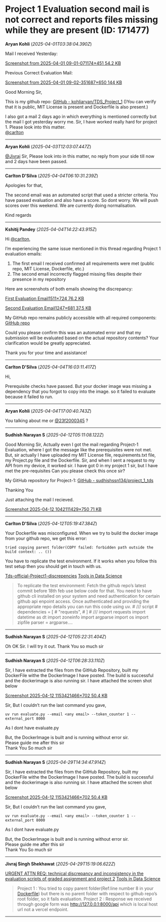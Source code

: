 # Project 1 Evaluation second mail is not correct and reports files missing while they are present (ID: 171477)

**Aryan Kohli** (_2025-04-01T03:38:04.390Z_)

Mail I received Yesterday:  


[Screenshot from 2025-04-01 09-01-071174×451 54.2 KB](https://europe1.discourse-cdn.com/flex013/uploads/iitm/original/3X/f/0/f001f7be7e533353ac4526f1cf9d82d4211ea6e1.png "Screenshot from 2025-04-01 09-01-07")

Previous Correct Evaluation Mail:  


[Screenshot from 2025-04-01 09-02-351687×650 144 KB](https://europe1.discourse-cdn.com/flex013/uploads/iitm/original/3X/6/b/6bb4d7ba36bee2297d141e76bff49f40efe201ef.png "Screenshot from 2025-04-01 09-02-35")

Good Morning Sir,

This is my github repo: [GitHub - kohliaryan/TDS_Project_1](https://github.com/kohliaryan/TDS_Project_1) ()You can verify that it is public, MIT License is present and Dockerfile is also present.)

I also got a mail 2 days ago in which everything is mentioned correctly but the mail I got yesterday worry me. Sir, I have worked really hard for project 1. Please look into this matter.  
[@carlton](/u/carlton)

---

**Aryan Kohli** (_2025-04-03T12:03:07.447Z_)

[@Jivraj](/u/jivraj) Sir, Please look into in this matter, no reply from your side till now and 2 days have been passed.

---

**Carlton D'Silva** (_2025-04-04T06:10:31.239Z_)

Apologies for that,

The second email was an automated script that used a stricter criteria. You have passed evaluation and also have a score. So dont worry. We will push scores over this weekend. We are currently doing normalisation.

Kind regards

---

**Kshitij Pandey** (_2025-04-04T14:22:43.915Z_)

Hi [@carlton](/u/carlton),

I’m experiencing the same issue mentioned in this thread regarding Project 1 evaluation emails:

  1. The first email I received confirmed all requirements were met (public repo, MIT License, Dockerfile, etc.)
  2. The second email incorrectly flagged missing files despite their presence in my repository



Here are screenshots of both emails showing the discrepancy:

[First Evaluation Email1511×724 76.2 KB](https://europe1.discourse-cdn.com/flex013/uploads/iitm/original/3X/a/b/ab6e90977d3a9f6e9a01fd75e236dcbef7834623.png "First Evaluation Email")

  


[Second Evaluation Email1247×681 37.5 KB](https://europe1.discourse-cdn.com/flex013/uploads/iitm/original/3X/e/6/e658099edcddd2b1b01d88e400b0f0439aa2fd2e.png "Second Evaluation Email")

My GitHub repo remains publicly accessible with all required components:  
[GitHub repo](https://github.com/23f2000345/TDS_final)

Could you please confirm this was an automated error and that my submission will be evaluated based on the actual repository contents? Your clarification would be greatly appreciated.

Thank you for your time and assistance!

---

**Carlton D'Silva** (_2025-04-04T16:03:11.417Z_)

Hi,

Prerequisite checks have passed. But your docker image was missing a dependency that you forgot to copy into the image. so it failed to evaluate because it failed to run.

---

**Aryan Kohli** (_2025-04-04T17:00:40.743Z_)

You talking about me or [@23f2000345](/u/23f2000345) ?

---

**Sudhish Narayan S** (_2025-04-12T05:11:08.122Z_)

Good Morning Sir, Actually even I got the mail regarding Project-1 Evaluation, where I got the message like the prerequisites were not met. But, sir actually I have uploaded my MIT License file, requirements.txt file, my Project.py file and the Dockerfile. Sir, and when I sent a request to my API from my device, it worked sir. I have got 0 in my project 1 sir, but I have met the pre-requisites Can you please check this once sir?

My GitHub repository for Project-1: [GitHub - sudhishssn134/project_1_tds](https://github.com/sudhishssn134/project_1_tds)

Thanking You

Just attaching the mail I recieved.  


[Screenshot 2025-04-12 1042111429×750 71 KB](https://europe1.discourse-cdn.com/flex013/uploads/iitm/original/3X/a/7/a77330c5ca74ed0246bc22e4321710554cd27866.png "Screenshot 2025-04-12 104211")

---

**Carlton D'Silva** (_2025-04-12T05:19:47.384Z_)

Your Dockerfile was misconfigured. When we try to build the docker image from your github repo, we get this error:

`tried copying parent folder(COPY failed: forbidden path outside the build context: .. ())`

You have to replicate the test environment. If it works when you follow this test setup then you should get in touch with us.

[Tds-official-Project1-discrepencies](https://discourse.onlinedegree.iitm.ac.in/t/tds-official-project1-discrepencies/171141/316) [Tools in Data Science](/c/courses/tds-kb/34)

> To replicate the test environment: Fetch the github repo’s latest commit before 18th feb use below code for that. You need to have github cli installed on your system and need authentication for certain github api enpoint access. Once authenticated and providing the appropriate repo details you can run this code using uv. # /// script # dependencies = [ # "requests", # ] # /// import requests import datetime as dt import zoneinfo import argparse import os import zipfile parser = argparse.…

---

**Sudhish Narayan S** (_2025-04-12T05:22:31.404Z_)

Oh OK Sir. I will try it out. Thank You so much sir

---

**Sudhish Narayan S** (_2025-04-12T06:28:33.110Z_)

Sir, I have extracted the files from the GitHub Repository, built my DockerFile withe the DockerImage I have posted. The build is successful and the dockerimage is also running sir. I have attached the screen shot below  


[Screenshot 2025-04-12 1153421466×702 50.4 KB](https://europe1.discourse-cdn.com/flex013/uploads/iitm/original/3X/5/f/5f58734cfd90a7011b3effca56b9023d51b773c0.png "Screenshot 2025-04-12 115342")

Sir, But I couldn’t run the last command you gave,
    
    
    uv run evaluate.py --email <any email> --token_counter 1 --external_port 8000
    

As I dont have evaluate.py

But, the DockerImage is built and is running without error sir.  
Please guide me after this sir  
Thank You So much sir

---

**Sudhish Narayan S** (_2025-04-29T14:34:47.914Z_)

Sir, I have extracted the files from the GitHub Repository, built my DockerFile withe the DockerImage I have posted. The build is successful and the dockerimage is also running sir. I have attached the screen shot below

[Screenshot 2025-04-12 1153421466×702 50.4 KB](https://europe1.discourse-cdn.com/flex013/uploads/iitm/original/3X/5/f/5f58734cfd90a7011b3effca56b9023d51b773c0.png "Screenshot 2025-04-12 115342")

Sir, But I couldn’t run the last command you gave,
    
    
    uv run evaluate.py --email <any email> --token_counter 1 --external_port 8000
    

As I dont have evaluate.py

But, the DockerImage is built and is running without error sir.  
Please guide me after this sir  
Thank You So much sir

---

**Jivraj Singh Shekhawat** (_2025-04-29T15:19:06.622Z_)

[URGENT ATTN REQ: technical discrepancy and inconsistency in the evaluation scripts of graded assignment and project 2](https://discourse.onlinedegree.iitm.ac.in/t/urgent-attn-req-technical-discrepancy-and-inconsistency-in-the-evaluation-scripts-of-graded-assignment-and-project-2/173172/32) [Tools in Data Science](/c/courses/tds-kb/34)

> Project 1 : You tried to copy parent folder(Ref:line number 8 in your [Dockerfile](https://github.com/sudhishssn134/project_1_tds/blob/main/Dockerfile)) but there is no parent folder with respect to github repo’s root folder, so it fails evaluation. Project 2 : Response we received through google form was <http://127.0.0.1:8000/api> which is local host url not a vercel endpoint.

---
